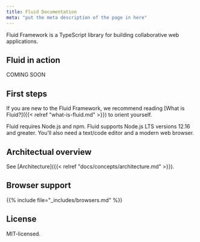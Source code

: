 ```yaml
---
title: Fluid Documentation
meta: "put the meta description of the page in here"
---
```



Fluid Framework is a TypeScript library for building collaborative web applications.

## Fluid in action

<!--
{{< carousel >}}
{{< carousel_item title="First Title" subTitle="this is the subtitle" img="https://code.visualstudio.com/assets/docs_carousel/debug_b.png">}}
{{< carousel_item title="Second Title" subTitle="The second subtitle" img="https://code.visualstudio.com/assets/docs_carousel/debug_b.png">}}
{{< /carousel >}}
 -->

COMING SOON


## First steps

If you are new to the Fluid Framework, we recommend reading [What is Fluid?]({{< relref "what-is-fluid.md" >}}) to
orient yourself.

Fluid requires Node.js and npm. Fluid supports Node.js LTS versions 12.16 and greater. You’ll also need a text/code
editor and a modern web browser.


## Architectual overview

See [Architecture]({{< relref "docs/concepts/architecture.md" >}}).


## Browser support

{{% include file="_includes/browsers.md" %}}


## License

MIT-licensed.
